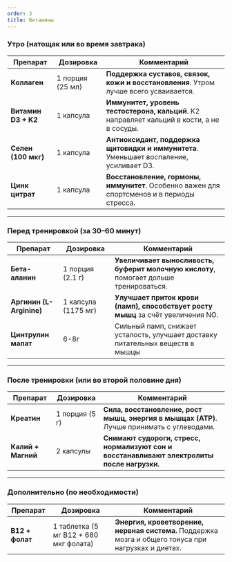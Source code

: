 ```yaml
---
order: 3
title: Витамины
---
```


### **Утро (натощак или во время завтрака)**

| Препарат            | Дозировка        | Комментарий                                                                                 |
|---------------------|------------------|---------------------------------------------------------------------------------------------|
| **Коллаген**        | 1 порция (25 мл) | **Поддержка суставов, связок, кожи и восстановления**. Утром лучше всего усваивается.       |
| **Витамин D3 + K2** | 1 капсула        | **Иммунитет, уровень тестостерона, кальций**. K2 направляет кальций в кости, а не в сосуды. |
| **Селен (100 мкг)** | 1 капсула        | **Антиоксидант, поддержка щитовидки и иммунитета**. Уменьшает воспаление, усиливает D3.     |
| **Цинк цитрат**     | 1 капсула        | **Восстановление, гормоны, иммунитет**. Особенно важен для спортсменов и в периоды стресса. |

---

### **Перед тренировкой (за 30–60 минут)**

| Препарат                 | Дозировка           | Комментарий                                                                            |
|--------------------------|---------------------|----------------------------------------------------------------------------------------|
| **Бета-аланин**          | 1 порция (2.1 г)    | **Увеличивает выносливость, буферит молочную кислоту**, помогает дольше тренироваться. |
| **Аргинин (L-Arginine)** | 1 капсула (1175 мг) | **Улучшает приток крови (памп), способствует росту мышц** за счёт увеличения NO.       |
| **Цинтрулин малат**      | 6-8г                | Сильный памп, снижает усталость, улучшает доставку питательных веществ в мышцы         |



---

### **После тренировки (или во второй половине дня)**

| Препарат           | Дозировка      | Комментарий                                                                                 |
|--------------------|----------------|---------------------------------------------------------------------------------------------|
| **Креатин**        | 1 порция (5 г) | **Сила, восстановление, рост мышц, энергия в мышцах (ATP)**. Лучше принимать с углеводами.  |
| **Калий + Магний** | 2 капсулы      | **Снимают судороги, стресс, нормализуют сон и восстанавливают электролиты после нагрузки.** |

---

### **Дополнительно (по необходимости)**

| Препарат        | Дозировка                              | Комментарий                                                                                          |
|-----------------|----------------------------------------|------------------------------------------------------------------------------------------------------|
| **B12 + фолат** | 1 таблетка (5 мг B12 + 680 мкг фолата) | **Энергия, кроветворение, нервная система.** Поддержка мозга и общего тонуса при нагрузках и диетах. |